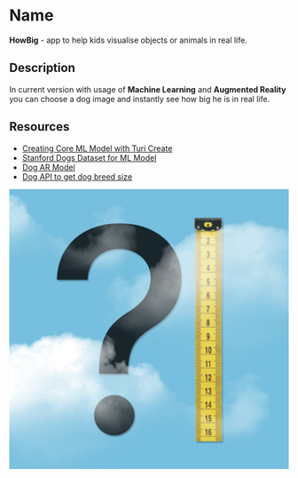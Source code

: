 # Name

**HowBig** - app to help kids visualise objects or animals in real life.

## Description

In current version with usage of **Machine Learning** and **Augmented Reality** you can choose a dog image and instantly see how big he is in real life.

## Resources

- [Creating Core ML Model with Turi Create](https://www.freecodecamp.org/news/how-to-train-a-core-ml-model-with-turi-create-to-classify-dog-breeds-bc1d0fa108b/)
- [Stanford Dogs Dataset for ML Model](http://vision.stanford.edu/aditya86/ImageNetDogs/)
- [Dog AR Model](https://github.com/yx79/ARKit-Wolf)
- [Dog API to get dog breed size](https://docs.thedogapi.com/example-by-breed)

![App Icon](https://github.com/SkiDDoUA/HowBig/blob/main/HowBig/Assets.xcassets/AppIcon.appiconset/Instagram%20post%20-%20222.png)
